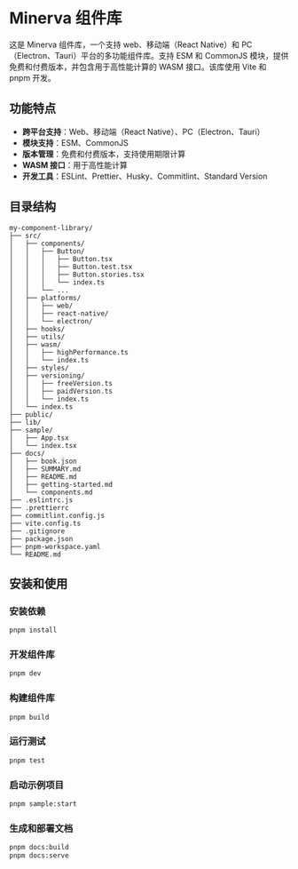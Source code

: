 # Minerva 组件库

这是 Minerva 组件库，一个支持 web、移动端（React Native）和 PC（Electron、Tauri）平台的多功能组件库。支持 ESM 和 CommonJS 模块，提供免费和付费版本，并包含用于高性能计算的 WASM 接口。该库使用 Vite 和 pnpm 开发。

## 功能特点

- **跨平台支持**：Web、移动端（React Native）、PC（Electron、Tauri）
- **模块支持**：ESM、CommonJS
- **版本管理**：免费和付费版本，支持使用期限计算
- **WASM 接口**：用于高性能计算
- **开发工具**：ESLint、Prettier、Husky、Commitlint、Standard Version

## 目录结构

```plaintext
my-component-library/
├── src/
│   ├── components/
│   │   ├── Button/
│   │   │   ├── Button.tsx
│   │   │   ├── Button.test.tsx
│   │   │   ├── Button.stories.tsx
│   │   │   └── index.ts
│   │   └── ...
│   ├── platforms/
│   │   ├── web/
│   │   ├── react-native/
│   │   └── electron/
│   ├── hooks/
│   ├── utils/
│   ├── wasm/
│   │   ├── highPerformance.ts
│   │   └── index.ts
│   ├── styles/
│   ├── versioning/
│   │   ├── freeVersion.ts
│   │   ├── paidVersion.ts
│   │   └── index.ts
│   └── index.ts
├── public/
├── lib/
├── sample/
│   ├── App.tsx
│   └── index.tsx
├── docs/
│   ├── book.json
│   ├── SUMMARY.md
│   ├── README.md
│   ├── getting-started.md
│   └── components.md
├── .eslintrc.js
├── .prettierrc
├── commitlint.config.js
├── vite.config.ts
├── .gitignore
├── package.json
├── pnpm-workspace.yaml
└── README.md
```

## 安装和使用

### 安装依赖

```bash
pnpm install
```

### 开发组件库

```bash
pnpm dev
```

### 构建组件库

```bash
pnpm build
```

### 运行测试

```bash
pnpm test
```

### 启动示例项目

```bash
pnpm sample:start
```

### 生成和部署文档

```bash
pnpm docs:build
pnpm docs:serve
```

